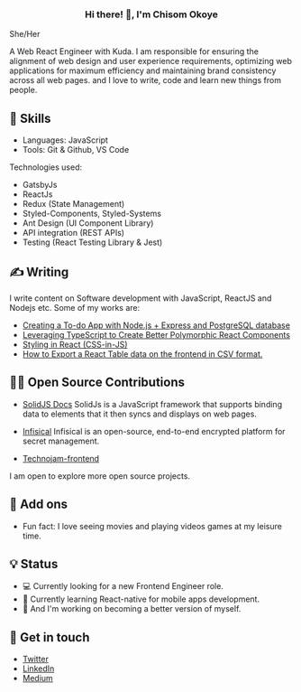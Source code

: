 ### <p class="has-line-data" data-line-start="0" data-line-end="2" align="center"> Hi there! 👋,  I'm Chisom Okoye </p>
<span fontStyle='italic'>She/Her</span>

<div>
<p>A Web React Engineer with Kuda. I am responsible for ensuring the alignment of web design and user experience requirements, optimizing web applications for maximum efficiency and maintaining brand consistency across all web pages. and I love to write, code and learn new things from people.
</p>
</div>

  
## 📌 Skills
- Languages: JavaScript
- Tools: Git & Github, VS Code

Technologies used: 

- GatsbyJs
- ReactJs
- Redux (State Management)
- Styled-Components, Styled-Systems
- Ant Design (UI Component Library)
- API integration (REST APIs)
- Testing (React Testing Library & Jest)


## ✍️ Writing
I write content on Software development with JavaScript, ReactJS and Nodejs etc. Some of my works are:

- [Creating a To-do App with Node.js + Express and PostgreSQL database](https://medium.com/codeburst/creating-a-todo-app-with-node-js-express-and-postgresql-database-6dbf80c3fe9c)
- [Leveraging TypeScript to Create Better Polymorphic React Components](https://betterprogramming.pub/polymorphic-react-components-in-typescript-b6ce455ca70e)
- [Styling in React (CSS-in-JS)](https://codeburst.io/styling-in-react-css-in-js-47a68c15a770)
- [How to Export a React Table data on the frontend in CSV format.](https://chizomokoye.hashnode.dev/how-to-export-a-react-table-data-on-the-frontend-in-csv-format)

## 👨‍💻 Open Source Contributions

- [SolidJS Docs](https://github.com/solidjs/solid-docs-next/) SolidJs is a JavaScript framework that supports binding data to elements that it then syncs and displays on web pages.

- [Infisical](https://github.com/Infisical/infisical) Infisical is an open-source, end-to-end encrypted platform for secret management.
  
- [Technojam-frontend](https://github.com/technojam/technojam-frontend)

I am open to explore more open source projects.

## 🔎 Add ons
- Fun fact: I love seeing movies and playing videos games at my leisure time.

## 💡 Status
- 💻 Currently looking for a new Frontend Engineer role.
- 📖 Currently learning React-native for mobile apps development.
- 🔭 And I'm working on becoming a better version of myself.

## 📲 Get in touch
- [Twitter](https://twitter.com/chisom_code)
- [LinkedIn](https://www.linkedin.com/in/chisom-okoye-399112122/)
- [Medium](https://medium.com/@chisomokoye)
